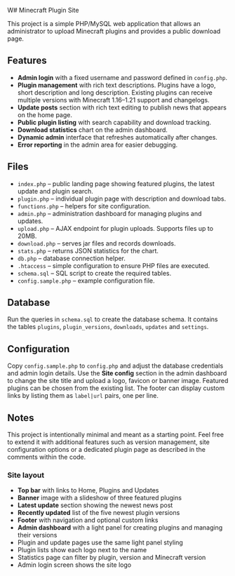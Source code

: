  W# Minecraft Plugin Site

This project is a simple PHP/MySQL web application that allows an administrator to upload Minecraft plugins and provides a public download page.

## Features

- **Admin login** with a fixed username and password defined in `config.php`.
- **Plugin management** with rich text descriptions. Plugins have a logo, short description and long description. Existing plugins can receive multiple versions with Minecraft 1.16–1.21 support and changelogs.
- **Update posts** section with rich text editing to publish news that appears on the home page.
- **Public plugin listing** with search capability and download tracking.
- **Download statistics** chart on the admin dashboard.
- **Dynamic admin** interface that refreshes automatically after changes.
- **Error reporting** in the admin area for easier debugging.

## Files

- `index.php` – public landing page showing featured plugins, the latest update and plugin search.
- `plugin.php` – individual plugin page with description and download tabs.
- `functions.php` – helpers for site configuration.
- `admin.php` – administration dashboard for managing plugins and updates.
- `upload.php` – AJAX endpoint for plugin uploads.
  Supports files up to 20MB.
- `download.php` – serves jar files and records downloads.
- `stats.php` – returns JSON statistics for the chart.
- `db.php` – database connection helper.
- `.htaccess` – simple configuration to ensure PHP files are executed.
- `schema.sql` – SQL script to create the required tables.
- `config.sample.php` – example configuration file.

## Database

Run the queries in `schema.sql` to create the database schema. It contains the tables `plugins`, `plugin_versions`, `downloads`, `updates` and `settings`.

## Configuration

Copy `config.sample.php` to `config.php` and adjust the database credentials and admin login details.
Use the **Site config** section in the admin dashboard to change the site title and upload a logo, favicon or banner image. Featured plugins can be chosen from the existing list. The footer can display custom links by listing them as `label|url` pairs, one per line.

## Notes

This project is intentionally minimal and meant as a starting point. Feel free to extend it with additional features such as version management, site configuration options or a dedicated plugin page as described in the comments within the code.

### Site layout
- **Top bar** with links to Home, Plugins and Updates
 - **Banner** image with a slideshow of three featured plugins
- **Latest update** section showing the newest news post
- **Recently updated** list of the five newest plugin versions
- **Footer** with navigation and optional custom links
- **Admin dashboard** with a light panel for creating plugins and managing their versions
- Plugin and update pages use the same light panel styling
- Plugin lists show each logo next to the name
- Statistics page can filter by plugin, version and Minecraft version
- Admin login screen shows the site logo
